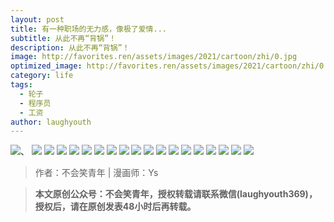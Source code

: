 ```yaml
---
layout: post
title: 有一种职场的无力感，像极了爱情...
subtitle: 从此不再“背锅”！
description: 从此不再“背锅”！
image: http://favorites.ren/assets/images/2021/cartoon/zhi/0.jpg
optimized_image: http://favorites.ren/assets/images/2021/cartoon/zhi/0.jpg
category: life
tags:
  - 轮子
  - 程序员
  - 工资
author: laughyouth
---
```



![](http://favorites.ren/assets/images/2021/cartoon/zhi/640.jpg)、
![](http://favorites.ren/assets/images/2021/cartoon/zhi/640-1.jpg)
![](http://favorites.ren/assets/images/2021/cartoon/zhi/640-2.jpg)
![](http://favorites.ren/assets/images/2021/cartoon/zhi/640-3.jpg)
![](http://favorites.ren/assets/images/2021/cartoon/zhi/640-4.jpg)
![](http://favorites.ren/assets/images/2021/cartoon/zhi/640-5.jpg)
![](http://favorites.ren/assets/images/2021/cartoon/zhi/640-6.jpg)
![](http://favorites.ren/assets/images/2021/cartoon/zhi/640-7.jpg)
![](http://favorites.ren/assets/images/2021/cartoon/zhi/640-8.jpg)
![](http://favorites.ren/assets/images/2021/cartoon/zhi/640-9.jpg)
![](http://favorites.ren/assets/images/2021/cartoon/zhi/640-10.jpg)
![](http://favorites.ren/assets/images/2021/cartoon/zhi/640-11.jpg)
![](http://favorites.ren/assets/images/2021/cartoon/zhi/640-12.jpg)
![](http://favorites.ren/assets/images/2021/cartoon/zhi/640-13.jpg)
![](http://favorites.ren/assets/images/2021/cartoon/zhi/640-14.jpg)
![](http://favorites.ren/assets/images/2021/cartoon/zhi/640-15.jpg)
![](http://favorites.ren/assets/images/2021/cartoon/zhi/640-16.jpg)
![](http://favorites.ren/assets/images/2021/cartoon/zhi/640-17.jpg)
![](http://favorites.ren/assets/images/2021/cartoon/zhi/640-18.jpg)


>作者：不会笑青年 | 漫画师：Ys

>**本文原创公众号：不会笑青年，授权转载请联系微信(laughyouth369)，授权后，请在原创发表48小时后再转载。**
